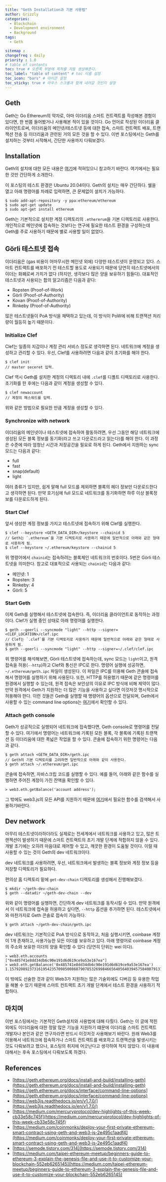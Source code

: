 ```yaml
---
title: "Geth Installation과 기본 사용법"
author: Grizzly
categories:
  - Blockchain
  - Development environment
  - Background
tags:
  - Geth

sitemap :
changefreq : daily
priority : 1.0
# table of contents
toc: true # 오른쪽 부분에 목차를 자동 생성해준다.
toc_label: "table of content" # toc 이름 설정
toc_icon: "bars" # 아이콘 설정
toc_sticky: true # 마우스 스크롤과 함께 내려갈 것인지 설정
---
```


## Geth
Geth는 Go Ethereum의 약자로, 아마 이더리움 스마트 컨트랙트를 작성해본 경험이 있다면, 한 번쯤 들어봤거나 사용해본 적이 있을 것이다. Go 언어로 작성된 이더리움 클라이언트로써, 이더리움의 메인넷/테스트넷 등에 대한 접속, 스마트 컨트랙트 배포, 트랜잭션 전송 등 이더리움과 관련된 거의 모든 것을 할 수 있다. 이번 포스팅에서는 Geth를 설치하는 것부터 시작해서, 간단한 사용까지 다뤄보겠다.

## Installation
Geth의 설치에 대한 모든 내용은 [여기](https://geth.ethereum.org/docs/install-and-build/installing-geth)에 적혀있으니 참고하기 바란다.
여기에서는 필요한 것만 간단하게 소개한다.

이 포스팅의 테스트 환경은 Ubuntu 20.04이다.
Geth의 설치는 매우 간단하다. 쉘을 열고 아래 명령어를 차례로 입력하면, 큰 문제없이 설치가 가능하다.

~~~
$ sudo add-apt-repository -y ppa:ethereum/ethereum
$ sudo apt-get update
$ sudo apt-get install ethereum
~~~

Geth는 기본적으로 설치한 계정 디렉토리의 `.ethererum`을 기본 디렉토리로 사용한다.
개인적으로 메인넷에 접속하는 것보다는 연구에 필요한 테스트 환경을 구성하는데 Geth를 주로 사용하기 때문에 별로 사용할 일이 없었다.

## Görli 테스트넷 접속
이더리움은 (gas 비용이 어마무시한 메인넷 외에) 다양한 테스트넷이 운영되고 있다. 스마트 컨트랙트를 배포하기 전 테스트할 용도로 사용되기 때문에 당연히 테스트넷에서의 이더는 화폐로써 가치가 없다 (하지만, 생각보다 많은 양을 보유하기 힘들다). 대표적인 테스트넷과 사용되는 합의 알고리즘은 다음과 같다:

- Ropsten (Proof-of-Work)
- Görli (Proof-of-Authority)
- Kovan (Proof-of-Authority)
- Rinkeby (Proof-of-Authority)

많은 테스트넷들이 PoA 방식을 채택하고 있는데, 이 방식이 PoW에 비해 트랜잭션 처리량이 월등히 높기 때문이다.

### Initialize Clef
Clef는 일종의 지갑이나 계정 관리 서비스 정도로 생각하면 된다. 네트워크에 계정을 생성하고 관리할 수 있다. 우선, Clef를 사용하려면 다음과 같이 초기화를 해야 한다.

~~~
$ clef init
// master seceret 입력.
~~~

Clef 역시 Geth를 설치한 계정의 디렉토리 내에 `.clef`를 디폴트 디렉토리로 사용한다.
초기화를 한 후에는 다음과 같이 계정을 생성할 수 있다.

~~~
$ clef newaccount
// 계정의 패스워드를 입력.
~~~

위와 같은 방법으로 필요한 만큼 계정을 생성할 수 있다.

### Synchronize with network
이더리움의 메인넷이나 테스트넷에 접속하여 활동하려면, 우선 그동안 해당 네트워크에 생성된 모든 블록 정보를 동기화(라고 쓰고 다운로드라고 읽는다)를 해야 한다. 이 과정은 수준에 따라 엄청난 시간과 저장공간을 필요로 하게 된다. Geth에서 지원하는 sync 모드는 다음과 같다:

- full
- fast
- snap(default)
- light

여러 종류가 있지만, 쉽게 말해 full 모드를 제외하면 블록의 헤더 정보만 다운로드한다고 생각하면 된다. 만약 호기심에 full 모드로 네트워크를 동기화하면 하루 이상 블록정보를 다운로드하게 된다.

### Start Clef
앞서 생성한 계정 정보를 가지고 테스트넷에 접속하기 위해 Clef를 실행한다.

~~~
$ clef --keystore <GETH_DATA_DIR>/keystore --chainid 5
// Geth는 `.ethereum`을 기본 디렉토리로 사용하기 때문에 일반적으로 아래와 같은 형태로 사용하게 됨.
$ clef --keystore ~/.ethereum/keystore --chainid 5
~~~

위 명령어에서 `chainid`는 접속하려는 블록체인 네트워크의 번호이다. 5번은 Görli 테스트넷을 의미한다. 참고로 대표적으로 사용되는 `chainid`는 다음과 같다:

- 메인넷: 1
- Ropsten: 3
- Rinkeby: 4
- Görli: 5

### Start Geth
이제 Geth를 실행해서 테스트넷에 접속한다. 즉, 이더리움 클라이언트로 동작하는 과정이다. Clef가 실행 중인 상태로 아래 명령어를 실행한다.

~~~
$ geth --goerli --syncmode "light" --http --signer=<CLEF_LOCATION>/clef.ipc
// Clef는 `.clef`를 기본 디렉토리로 사용하기 때문에 일반적으로 아래와 같은 형태로 사용하게 됨.
$ geth --goerli --syncmode "light" --http --signer=~/.clef/clef.ipc
~~~

위 명령어를 해석해보면, Görli 테스트넷에 접속하는데, sync 모드는 `light`이고, 원격 접속을 허용(`--http`)하고 Clef와 통신은 IPC로 한다. 명령어 실행에 성공하면, `~/.ethereum/geth.ipc` 파일이 생성된다. 이 파일은 IPC를 이용해 Geth 콘솔에 접속해서 명령어를 실행하기 위해 사용된다. 또한, HTTP를 허용했기 때문에 같은 명령어를 원경에서 실행할 수 있는데, 원격 접속은 보안상의 이유로 IPC 방식에 비해 제약이 많다. 만약 원격에서 Geth가 지원하는 더 많은 기능을 사용하고 싶다면 이것저것 명시적으로 허용해야 한다. 이런 것들은 Geth를 실행할 때 명령어의 옵션으로 전달되며, Geth에서 사용할 수 있는 command line options는 [여기](https://geth.ethereum.org/docs/interface/command-line-options)에서 확인할 수 있다.

### Attach geth console
Geth가 성공적으로 실행되어 네트워크에 접속했다면, Geth console로 명령어를 전달할 수 있다. 여기에서 명령어는 네트워크에 기록된 모든 블록, 각 블록에 기록된 트랜잭션 등 이더리움에 대한 폭넓은 작업을 할 수 있다. 콘솔에 접속하기 위한 명령어는 다음과 같다.

~~~
$ geth attach <GETH_DATA_DIR>/geth.ipc
// Geth의 기본 디렉토리를 고려하면 일반적으로 아래와 같이 사용한다.
$ geth attach ~/.ethereum/get.ipc
~~~

콘솔에 접속하면, 자바스크립 코드를 실행할 수 있다. 예를 들어, 아래와 같은 함수를 실행하면 주어진 계정이 가진 잔액을 확인할 수 있다.
~~~
> web3.eth.getBalance('account address');
~~~

그 밖에도 web3.js의 모든 API를 지원하기 때문에 [여기](https://web3js.readthedocs.io/en/v1.7.0/)에서 필요한 함수를 검색해서 사용하기바란다.

## Dev network
아무리 테스트넷이라하더라도 실제로는 전세계에서 네트워크를 사용하고 있고, 많은 트랜잭션이 발생하기 때문에 스마트 컨트랙트의 초기 개발 단계에 적합하지 않을 수 있다. 개발 초기에는 오히려 마음대로 제어할 수 있고, 깨끗한 환경이 도움될 것이다. 이럴 때 사용할 수 있는 것이 Geth의 dev 네트워크이다.

dev 네트워크를 사용하려면, 우선, 네트워크에서 발생하는 블록 정보와 계정 정보 등을 저장할 디렉토리가 필요하다.

편의상 홈 디렉토리 밑에 `get-dev-chain` 디렉토리를 생성해서 진행해보겠다.
~~~
$ mkdir ~/geth-dev-chain
$ geth --datadir ~/geth-dev-chain --dev 
~~~

위와 같이 명령어를 실행하면, 간단하게 dev 네트워크를 동작시킬 수 있다. 만약 원격에서 이 네트워크에 접속을 허용하고 싶다면, `--http` 옵션을 추가하면 된다. 테스트넷에서와 마찬가지로 Geth 콘솔로 접속이 가능하다.

~~~
$ geth attach ~/geth-dev-chain/geth.ipc
~~~

dev 네트워크는 기본적으로 PoA 방식으로 동작하고, 처음 실행시키면, coinbase 계정이 1개 존재하고, 사용가능한 모든 이더를 보유하고 있다. 아래 명령어로 coinbase 계정의 주소와 보유한 이더의 양을 확인할 수 있다 (당연히 단위는 wei 이다).

~~~
> web3.eth.accounts
["0x485741e8dd34db6c90e191d6d619ce9a53e167ea"]
> web3.eth.getBalance('0x485741e8dd34db6c90e191d6d619ce9a53e167ea')
1.15792089237316195423570985008687907853269984665640564039457584007913129639927e+77
~~~

이 밖에도 선술한 것과 같이 Web3가 지원하는 많은 기술외에도 디버깅 등 유용한 작업을 해볼 수 있기 때문에 스마트 컨트랙트 초기 개발 단계에서 테스트 환경을 사용하기 적합하다.


## 마치며
이번 포스팅에서는 기본적인 Geth설치와 사용법에 대해 다뤘다. Geth는 이 글에 적힌 외에도 이더리움에 대한 정말 많은 기능을 지원하기 떄문에 이더리움 스마트 컨트랙트 개발자나 본인과 같은 연구자라면 반드시 이것저것 사용해보기 바란다. 원래 Web3를 이용해서 네트워크에 접속하거나 스마트 컨트랙트를 배포하고 트랜잭션을 발생시키는 것도 다뤄보려고 했으나, 포스팅의 취지에 어긋난다고 생각하여 적지 않았다. 이 내용에 대해서는 후속 포스팅에서 다뤄보도록 하겠다.

## References
- [https://geth.ethereum.org/docs/install-and-build/installing-geth](https://geth.ethereum.org/docs/install-and-build/installing-geth)
- [https://geth.ethereum.org/docs/interface/command-line-options](https://geth.ethereum.org/docs/interface/command-line-options)
- [https://web3js.readthedocs.io/en/v1.7.0/](https://web3js.readthedocs.io/en/v1.7.0/)
- [https://medium.com/mercuryprotocol/dev-highlights-of-this-week-cb33e58c745f](https://medium.com/mercuryprotocol/dev-highlights-of-this-week-cb33e58c745f)
- [https://medium.com/coinmonks/deploy-your-first-private-ethereum-smart-contract-using-geth-and-web3-js-2e495c1aadf4](https://medium.com/coinmonks/deploy-your-first-private-ethereum-smart-contract-using-geth-and-web3-js-2e495c1aadf4)
- [https://semode.tistory.com/314](https://semode.tistory.com/314)
- [https://medium.com/taipei-ethereum-meetup/beginners-guide-to-ethereum-3-explain-the-genesis-file-and-use-it-to-customize-your-blockchain-552eb6265145](https://medium.com/taipei-ethereum-meetup/beginners-guide-to-ethereum-3-explain-the-genesis-file-and-use-it-to-customize-your-blockchain-552eb6265145)